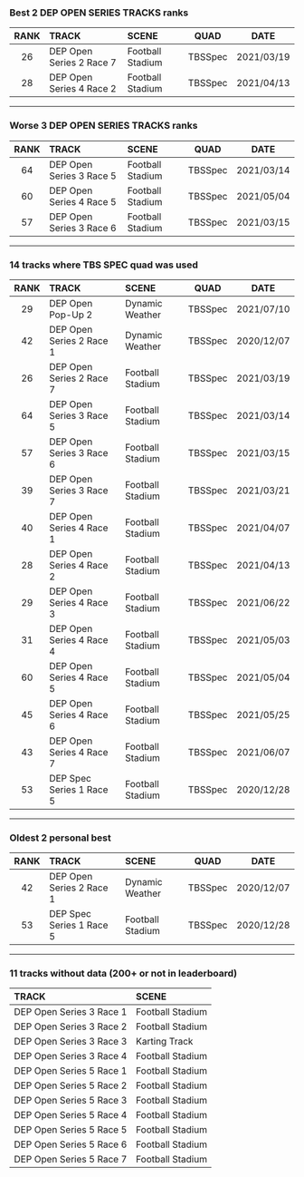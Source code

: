 ### Best 2 DEP OPEN SERIES TRACKS ranks
|RANK|TRACK|SCENE|QUAD|DATE|
|:---:|:---|:---|:---:|:---:|
|26|DEP Open Series 2 Race 7|Football Stadium|TBSSpec|2021/03/19|
|28|DEP Open Series 4 Race 2|Football Stadium|TBSSpec|2021/04/13|
---
### Worse 3 DEP OPEN SERIES TRACKS ranks
|RANK|TRACK|SCENE|QUAD|DATE|
|:---:|:---|:---|:---:|:---:|
|64|DEP Open Series 3 Race 5|Football Stadium|TBSSpec|2021/03/14|
|60|DEP Open Series 4 Race 5|Football Stadium|TBSSpec|2021/05/04|
|57|DEP Open Series 3 Race 6|Football Stadium|TBSSpec|2021/03/15|
---
### 14 tracks where TBS SPEC quad was used
|RANK|TRACK|SCENE|QUAD|DATE|
|:---:|:---|:---|:---:|:---:|
|29|DEP Open Pop-Up 2|Dynamic Weather|TBSSpec|2021/07/10|
|42|DEP Open Series 2 Race 1|Dynamic Weather|TBSSpec|2020/12/07|
|26|DEP Open Series 2 Race 7|Football Stadium|TBSSpec|2021/03/19|
|64|DEP Open Series 3 Race 5|Football Stadium|TBSSpec|2021/03/14|
|57|DEP Open Series 3 Race 6|Football Stadium|TBSSpec|2021/03/15|
|39|DEP Open Series 3 Race 7|Football Stadium|TBSSpec|2021/03/21|
|40|DEP Open Series 4 Race 1|Football Stadium|TBSSpec|2021/04/07|
|28|DEP Open Series 4 Race 2|Football Stadium|TBSSpec|2021/04/13|
|29|DEP Open Series 4 Race 3|Football Stadium|TBSSpec|2021/06/22|
|31|DEP Open Series 4 Race 4|Football Stadium|TBSSpec|2021/05/03|
|60|DEP Open Series 4 Race 5|Football Stadium|TBSSpec|2021/05/04|
|45|DEP Open Series 4 Race 6|Football Stadium|TBSSpec|2021/05/25|
|43|DEP Open Series 4 Race 7|Football Stadium|TBSSpec|2021/06/07|
|53|DEP Spec Series 1 Race 5|Football Stadium|TBSSpec|2020/12/28|
---
### Oldest 2 personal best
|RANK|TRACK|SCENE|QUAD|DATE|
|:---:|:---|:---|:---:|:---:|
|42|DEP Open Series 2 Race 1|Dynamic Weather|TBSSpec|2020/12/07|
|53|DEP Spec Series 1 Race 5|Football Stadium|TBSSpec|2020/12/28|
---
### 11 tracks without data (200+ or not in leaderboard)
|TRACK|SCENE|
|:---|:---|
|DEP Open Series 3 Race 1|Football Stadium|
|DEP Open Series 3 Race 2|Football Stadium|
|DEP Open Series 3 Race 3|Karting Track|
|DEP Open Series 3 Race 4|Football Stadium|
|DEP Open Series 5 Race 1|Football Stadium|
|DEP Open Series 5 Race 2|Football Stadium|
|DEP Open Series 5 Race 3|Football Stadium|
|DEP Open Series 5 Race 4|Football Stadium|
|DEP Open Series 5 Race 5|Football Stadium|
|DEP Open Series 5 Race 6|Football Stadium|
|DEP Open Series 5 Race 7|Football Stadium|
